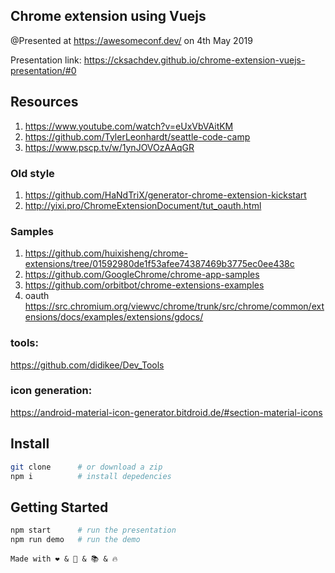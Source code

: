 ## Chrome extension using Vuejs

@Presented at https://awesomeconf.dev/ on 4th May 2019

Presentation link: https://cksachdev.github.io/chrome-extension-vuejs-presentation/#0

## Resources
1. https://www.youtube.com/watch?v=eUxVbVAitKM
2. https://github.com/TylerLeonhardt/seattle-code-camp
3. https://www.pscp.tv/w/1ynJOVOzAAqGR


### Old style
1. https://github.com/HaNdTriX/generator-chrome-extension-kickstart
2. http://yixi.pro/ChromeExtensionDocument/tut_oauth.html

### Samples
1. https://github.com/huixisheng/chrome-extensions/tree/01592980de1f53afee74387469b3775ec0ee438c
2. https://github.com/GoogleChrome/chrome-app-samples
3. https://github.com/orbitbot/chrome-extensions-examples
4. oauth https://src.chromium.org/viewvc/chrome/trunk/src/chrome/common/extensions/docs/examples/extensions/gdocs/

### tools:
https://github.com/didikee/Dev_Tools
### icon generation:
https://android-material-icon-generator.bitdroid.de/#section-material-icons


## Install

```bash
git clone      # or download a zip
npm i          # install depedencies
```

## Getting Started

```bash
npm start      # run the presentation
npm run demo   # run the demo
```

```
Made with ❤️ & 🔧 & 📚 & 🔥
```